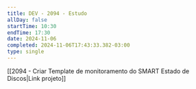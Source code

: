 ```yaml
---
title: DEV - 2094 - Estudo
allDay: false
startTime: 10:30
endTime: 17:30
date: 2024-11-06
completed: 2024-11-06T17:43:33.382-03:00
type: single
---
```

[[2094 - Criar Template de monitoramento do SMART Estado de Discos|Link projeto]]
